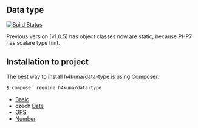 ## Data type

[![Build Status](https://travis-ci.org/h4kuna/data-type.svg?branch=master)](https://travis-ci.org/h4kuna/data-type)

Previous version [v1.0.5] has object classes now are static, because PHP7 has scalare type hint.

Installation to project
-----------------------
The best way to install h4kuna/data-type is using Composer:
```sh
$ composer require h4kuna/data-type
```

- [Basic](src/Basic)
- czech [Date](src/Date)
- [GPS](src/Location)
- [Number](src/Number)
